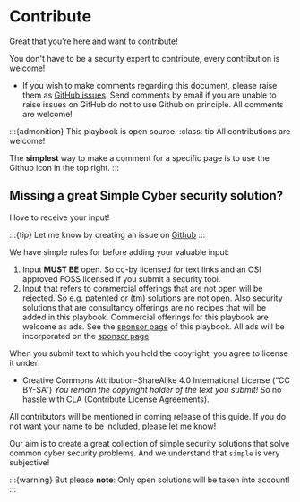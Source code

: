 # Contribute

Great that you’re here and want to contribute! 

You don't have to be a security expert to contribute, every contribution is welcome!


* If you wish to make comments regarding this document, please raise them as [GitHub issues](https://github.com/nocomplexity/securitysolutions). Send comments by email if you are unable to raise issues on GitHub do not to use Github on principle. All comments are welcome!

:::{admonition} This playbook is open source. 
:class: tip
All contributions are welcome!

The **simplest** way to make a comment for a specific page is to use the Github icon in the top right.
:::



## Missing a great Simple Cyber security solution?

I love to receive your input!

:::{tip}
Let me know by creating an issue on [Github](https://github.com/nocomplexity/simplifysecurity)
:::

We have simple rules for before adding your valuable input:

1. Input **MUST BE** open. So cc-by licensed for text links and an OSI approved FOSS licensed if you submit a security tool. 
2. Input that refers to commercial offerings that are not open will be rejected. So e.g. patented or (tm) solutions are not open. Also security solutions that are consultancy offerings are no recipes that will be added in this playbook. Commercial offerings for this playbook are welcome as ads. See the [sponsor page](sponsors) of this playbook. All ads will be incorporated on the [sponsor page](sponsors)


When you submit text to which you hold the copyright, you agree to license it under:
*  Creative Commons Attribution-ShareAlike 4.0 International License (“CC BY-SA”)
*You remain the copyright holder of the text you submit!* So no hassle with CLA (Contribute License Agreements).

All contributors will be mentioned in coming release of this guide. If you do not want your name to be included, please let me know!

Our aim is to create a great collection of simple security solutions that solve common cyber security problems. 
And we understand that `simple` is very subjective!


:::{warning}
But please **note**:
Only open solutions will be taken into account!
:::

